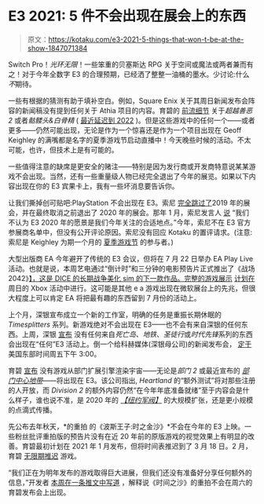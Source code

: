 # E3 2021: 5 件不会出现在展会上的东西

> 原文：<https://kotaku.com/e3-2021-5-things-that-won-t-be-at-the-show-1847071384>

Switch Pro！*光环无限*！一些笨重的贝塞斯达 RPG 关于空间或魔法或两者兼而有之！对于今年全数字 E3 的合理预期，已经洒了整整一油桶的墨水。少讨论:什么*不*期待。

一些有根据的猜测有助于填补空白。例如，Square Enix 关于其周日新闻发布会阵容的新闻稿没有提到任何关于 Athia 项目的内容。育碧的 [前流细节](https://www.ubisoft.com/en-us/forward) 关于*超越善恶 2* 或者*骷髅头&白骨精* ( [最近延迟到 2022](https://kotaku.com/ubisofts-skull-and-bones-delayed-to-late-2022-1846869790) )。但是这些游戏中的任何一个——或者更多——仍然可能出现，无论是作为一个惊喜还是作为一个项目出现在 Geoff Keighley 的满嘴都是名字的夏季游戏节启动直播中！今天晚些时候的活动。不太可能，也许，但技术上是有可能的。

一些值得注意的缺席是更安全的赌注——特别是因为发行商或开发商特意说某某游戏不会出现。当然，还有一些重量级人物已经完全退出了今年的展览。如果以下内容出现在你的 E3 宾果卡上，我有一些坏消息要告诉你。

让我们撕掉创可贴吧:PlayStation 不会出现在 E3。索尼 [完全跳过了](https://kotaku.com/sony-pulls-out-of-e3-2019-1830474052)2019 年的展会，并在最终取消之前退出了 2020 年的展会。那年 1 月，索尼发言人 [说](https://kotaku.com/with-ps5-on-the-way-sony-will-skip-e3-again-1840981612) “我们不认为 E3 2020 年的愿景是我们今年关注的合适地点。”今年，索尼不在 E3 官方参展商名单中，但没有公开评论原因。索尼没有回应 Kotaku 的置评请求。(注意:索尼是 Keighley 为期一个月的 [夏季游戏节](https://www.summergamefest.com/) 的参与者。)

大型出版商 EA 今年避开了传统的 E3 会议，但将在 7 月 22 日举办 EA Play Live 活动。也就是说，本周艺电通过“倒计时”和三分钟的电影预告片正式推出了《战场 2042》[】，这是 DICE 的长期战争美化 sim 的下一款作品。完整的游戏展示](https://kotaku.com/next-battlefield-game-is-battlefield-2042-1847061388?rev=1623246668937) [计划在](https://twitter.com/Xbox/status/1402653233357606915) 周日的 Xbox 活动中进行。这可能是其他 e a 游戏出现在微软展台上的先兆，但很大程度上可以肯定 EA 将把最有趣的东西留到 7 月份的活动上。

上个月，深银宣布成立一个新的工作室，明确的任务是重振长期休眠的 *Timesplitters* 系列。新游戏绝对不会出现在 E3——也不会有来自深银的任何东西。上周，深银 [宣布](https://twitter.com/deepsilver/status/1400814786884116483) 没有任何来自*死亡岛*、*地铁*、*圣徒行*或*时代先锋*系列的东西会出现在“任何”E3 活动上。倒一个给科赫媒体(深银母公司)的新闻发布会， [定于](https://kotaku.com/heres-the-e3-and-not-e3-2021-press-conference-schedul-1846702413) 美国东部时间周五下午 3:00。

育碧 [宣布](https://twitter.com/TheDivisionGame/status/1401932020461228035) 没有游戏从部门扩展引擎渲染宇宙——无论是*部门 2* 或最近宣布的 [*部门中心地带*](https://kotaku.com/a-new-free-to-play-division-game-is-coming-1846838412)——将出现在 E3。该公司指出, *Heartland* 的“额外测试”将对那些注册的人开放，而 *Division 2* 的额外内容仍然“在今年年底准备就绪”至于内容会是什么样子，谁也说不准，是 2020 年的 [*【纽约军阀】*](https://kotaku.com/the-division-2-warlords-of-new-york-the-kotaku-review-1842154740) 的大规模扩张，还是更小规模的点滴式传播。

先公布去年秋天，*的重拍 的《波斯王子:时之金沙》*不会在今年的 E3 上映。一些粉丝批评重拍版的预告片没有在近 20 年前的原版游戏的视觉效果上有明显的改善。育碧最初计划在 2021 年 1 月发布，但将时间表推迟到了 3 月 18 日。2 月，育碧 [无限期推迟](https://kotaku.com/prince-of-persia-the-sands-of-time-remake-delayed-inde-1846206187) 游戏。

“我们正在为明年发布的游戏取得巨大进展，但我们还没有准备好分享任何额外的信息，”开发者 [本周在一条推文中写道](https://twitter.com/princeofpersia/status/1401924414975905792) ，解释说《时间之沙》的重拍不会在周六的育碧发布会上出现。